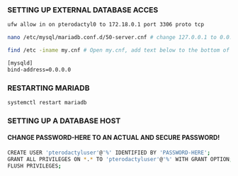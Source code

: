 ### SETTING UP EXTERNAL DATABASE ACCES
```bash
ufw allow in on pterodactyl0 to 172.18.0.1 port 3306 proto tcp
```

```bash
nano /etc/mysql/mariadb.conf.d/50-server.cnf # change 127.0.0.1 to 0.0.0.0
```
```bash
find /etc -iname my.cnf # Open my.cnf, add text below to the bottom of the file and save it:

[mysqld]
bind-address=0.0.0.0
```

### RESTARTING MARIADB
```bash
systemctl restart mariadb
```

### SETTING UP A DATABASE HOST
#### CHANGE PASSWORD-HERE TO AN ACTUAL AND SECURE PASSWORD!
```bash
CREATE USER 'pterodactyluser'@'%' IDENTIFIED BY 'PASSWORD-HERE'; 
GRANT ALL PRIVILEGES ON *.* TO 'pterodactyluser'@'%' WITH GRANT OPTION;
FLUSH PRIVILEGES;
```
